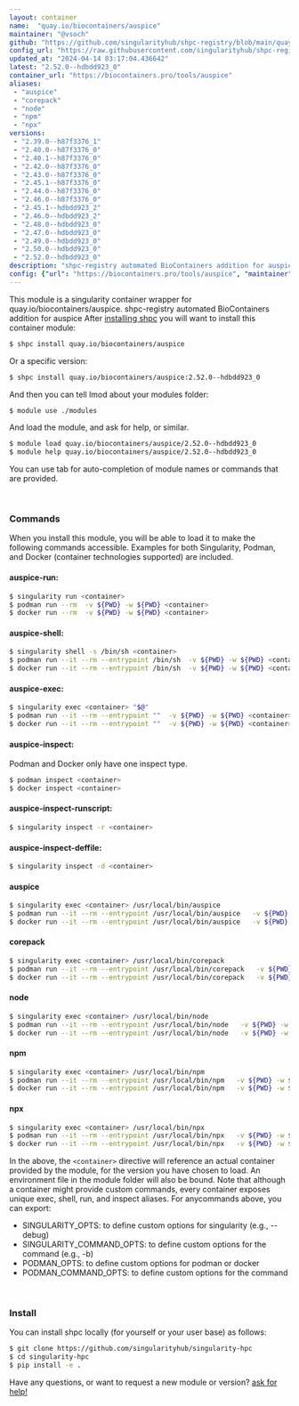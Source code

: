 ```yaml
---
layout: container
name:  "quay.io/biocontainers/auspice"
maintainer: "@vsoch"
github: "https://github.com/singularityhub/shpc-registry/blob/main/quay.io/biocontainers/auspice/container.yaml"
config_url: "https://raw.githubusercontent.com/singularityhub/shpc-registry/main/quay.io/biocontainers/auspice/container.yaml"
updated_at: "2024-04-14 03:17:04.436642"
latest: "2.52.0--hdbdd923_0"
container_url: "https://biocontainers.pro/tools/auspice"
aliases:
 - "auspice"
 - "corepack"
 - "node"
 - "npm"
 - "npx"
versions:
 - "2.39.0--h87f3376_1"
 - "2.40.0--h87f3376_0"
 - "2.40.1--h87f3376_0"
 - "2.42.0--h87f3376_0"
 - "2.43.0--h87f3376_0"
 - "2.45.1--h87f3376_0"
 - "2.44.0--h87f3376_0"
 - "2.46.0--h87f3376_0"
 - "2.45.1--hdbdd923_2"
 - "2.46.0--hdbdd923_2"
 - "2.48.0--hdbdd923_0"
 - "2.47.0--hdbdd923_0"
 - "2.49.0--hdbdd923_0"
 - "2.50.0--hdbdd923_0"
 - "2.52.0--hdbdd923_0"
description: "shpc-registry automated BioContainers addition for auspice"
config: {"url": "https://biocontainers.pro/tools/auspice", "maintainer": "@vsoch", "description": "shpc-registry automated BioContainers addition for auspice", "latest": {"2.52.0--hdbdd923_0": "sha256:69bfb7b8cabbb4ec3e5afd3ea76855399f078ddcbf784de3ebb2e849f0a1abe1"}, "tags": {"2.39.0--h87f3376_1": "sha256:1cd30df83fb16d5115e85ffced86830112b53cb2ccee821647cea6235800f268", "2.40.0--h87f3376_0": "sha256:0c9ca157de340a1d48f111c37287b37b9ea7aafe12b8801308c7c115a0464cc6", "2.40.1--h87f3376_0": "sha256:2c3797464f1bb1e4b3990345769fc46c16db288ec533cd1c7add9743d4f8cb45", "2.42.0--h87f3376_0": "sha256:7242eb667dcae730d89aa33280463f9d708b4ddedba83a1018c8ccee5c9f729d", "2.43.0--h87f3376_0": "sha256:88bdc1596254654f81170713be157a66e6e816111629000b1c7b3a116019b7d4", "2.45.1--h87f3376_0": "sha256:ace5097e9312ca9fb979dad7f247149ddaabf73c4a90568916499349af0ae583", "2.44.0--h87f3376_0": "sha256:76ed82d6b6b05a9aed3ab442d0a00048a8d4bc0e460a6c42f6e372e2dcbc625a", "2.46.0--h87f3376_0": "sha256:1be70841edf734b22e73e847e0907edd7d5b29282e03fe667c5ca7da1a419a74", "2.45.1--hdbdd923_2": "sha256:9a15daa1cf5e9f418cb5e117e3e618bc48235b629a2786d1e17a48dad02a92bd", "2.46.0--hdbdd923_2": "sha256:b90a730f596193d7e175025b86120525f895bba33b8b2e4f34f7a6010af1dcac", "2.48.0--hdbdd923_0": "sha256:76ec09b845e669b6e9af2e790f643addf66617f45879d57c856a1cdaf438b245", "2.47.0--hdbdd923_0": "sha256:97d18fdf5445f7cef37d126fab96584b780a1cc56099dc042d15807b1a8c305c", "2.49.0--hdbdd923_0": "sha256:4af2c57e012691311f71fee1802ebb25d52a541f845fd36108ee907ef77a939c", "2.50.0--hdbdd923_0": "sha256:831690ac8cfad93b24e2f18bac86d548b9a306ebe071be9f0eefd43681c60d9c", "2.52.0--hdbdd923_0": "sha256:69bfb7b8cabbb4ec3e5afd3ea76855399f078ddcbf784de3ebb2e849f0a1abe1"}, "docker": "quay.io/biocontainers/auspice", "aliases": {"auspice": "/usr/local/bin/auspice", "corepack": "/usr/local/bin/corepack", "node": "/usr/local/bin/node", "npm": "/usr/local/bin/npm", "npx": "/usr/local/bin/npx"}}
---
```


This module is a singularity container wrapper for quay.io/biocontainers/auspice.
shpc-registry automated BioContainers addition for auspice
After [installing shpc](#install) you will want to install this container module:


```bash
$ shpc install quay.io/biocontainers/auspice
```

Or a specific version:

```bash
$ shpc install quay.io/biocontainers/auspice:2.52.0--hdbdd923_0
```

And then you can tell lmod about your modules folder:

```bash
$ module use ./modules
```

And load the module, and ask for help, or similar.

```bash
$ module load quay.io/biocontainers/auspice/2.52.0--hdbdd923_0
$ module help quay.io/biocontainers/auspice/2.52.0--hdbdd923_0
```

You can use tab for auto-completion of module names or commands that are provided.

<br>

### Commands

When you install this module, you will be able to load it to make the following commands accessible.
Examples for both Singularity, Podman, and Docker (container technologies supported) are included.

#### auspice-run:

```bash
$ singularity run <container>
$ podman run --rm  -v ${PWD} -w ${PWD} <container>
$ docker run --rm  -v ${PWD} -w ${PWD} <container>
```

#### auspice-shell:

```bash
$ singularity shell -s /bin/sh <container>
$ podman run --it --rm --entrypoint /bin/sh  -v ${PWD} -w ${PWD} <container>
$ docker run --it --rm --entrypoint /bin/sh  -v ${PWD} -w ${PWD} <container>
```

#### auspice-exec:

```bash
$ singularity exec <container> "$@"
$ podman run --it --rm --entrypoint ""  -v ${PWD} -w ${PWD} <container> "$@"
$ docker run --it --rm --entrypoint ""  -v ${PWD} -w ${PWD} <container> "$@"
```

#### auspice-inspect:

Podman and Docker only have one inspect type.

```bash
$ podman inspect <container>
$ docker inspect <container>
```

#### auspice-inspect-runscript:

```bash
$ singularity inspect -r <container>
```

#### auspice-inspect-deffile:

```bash
$ singularity inspect -d <container>
```


#### auspice

```bash
$ singularity exec <container> /usr/local/bin/auspice
$ podman run --it --rm --entrypoint /usr/local/bin/auspice   -v ${PWD} -w ${PWD} <container> -c " $@"
$ docker run --it --rm --entrypoint /usr/local/bin/auspice   -v ${PWD} -w ${PWD} <container> -c " $@"
```


#### corepack

```bash
$ singularity exec <container> /usr/local/bin/corepack
$ podman run --it --rm --entrypoint /usr/local/bin/corepack   -v ${PWD} -w ${PWD} <container> -c " $@"
$ docker run --it --rm --entrypoint /usr/local/bin/corepack   -v ${PWD} -w ${PWD} <container> -c " $@"
```


#### node

```bash
$ singularity exec <container> /usr/local/bin/node
$ podman run --it --rm --entrypoint /usr/local/bin/node   -v ${PWD} -w ${PWD} <container> -c " $@"
$ docker run --it --rm --entrypoint /usr/local/bin/node   -v ${PWD} -w ${PWD} <container> -c " $@"
```


#### npm

```bash
$ singularity exec <container> /usr/local/bin/npm
$ podman run --it --rm --entrypoint /usr/local/bin/npm   -v ${PWD} -w ${PWD} <container> -c " $@"
$ docker run --it --rm --entrypoint /usr/local/bin/npm   -v ${PWD} -w ${PWD} <container> -c " $@"
```


#### npx

```bash
$ singularity exec <container> /usr/local/bin/npx
$ podman run --it --rm --entrypoint /usr/local/bin/npx   -v ${PWD} -w ${PWD} <container> -c " $@"
$ docker run --it --rm --entrypoint /usr/local/bin/npx   -v ${PWD} -w ${PWD} <container> -c " $@"
```



In the above, the `<container>` directive will reference an actual container provided
by the module, for the version you have chosen to load. An environment file in the
module folder will also be bound. Note that although a container
might provide custom commands, every container exposes unique exec, shell, run, and
inspect aliases. For anycommands above, you can export:

 - SINGULARITY_OPTS: to define custom options for singularity (e.g., --debug)
 - SINGULARITY_COMMAND_OPTS: to define custom options for the command (e.g., -b)
 - PODMAN_OPTS: to define custom options for podman or docker
 - PODMAN_COMMAND_OPTS: to define custom options for the command

<br>

### Install

You can install shpc locally (for yourself or your user base) as follows:

```bash
$ git clone https://github.com/singularityhub/singularity-hpc
$ cd singularity-hpc
$ pip install -e .
```

Have any questions, or want to request a new module or version? [ask for help!](https://github.com/singularityhub/singularity-hpc/issues)